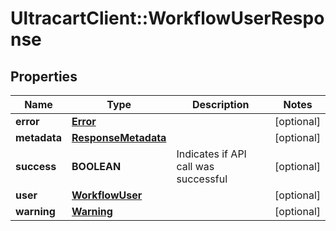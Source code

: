 # UltracartClient::WorkflowUserResponse

## Properties
Name | Type | Description | Notes
------------ | ------------- | ------------- | -------------
**error** | [**Error**](Error.md) |  | [optional] 
**metadata** | [**ResponseMetadata**](ResponseMetadata.md) |  | [optional] 
**success** | **BOOLEAN** | Indicates if API call was successful | [optional] 
**user** | [**WorkflowUser**](WorkflowUser.md) |  | [optional] 
**warning** | [**Warning**](Warning.md) |  | [optional] 


